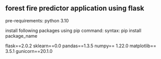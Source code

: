 ## forest fire predictor application using flask 
pre-requirements:
python 3.10

install following packages using pip command:
syntax: pip install package_name

flask==2.0.2
sklearn==0.0
pandas==1.3.5
numpy== 1.22.0
matplotlib== 3.5.1
gunicorn==20.1.0

